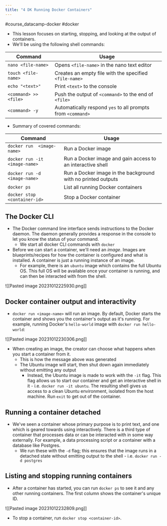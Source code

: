 ```yaml
---
title: "4 DK Running Docker Containers"
---
```

#course_datacamp-docker #docker

- This lesson focuses on starting, stopping, and looking at the output of containers.
- We'll be using the following shell commands:

| Command               | Usage                                                  |
| --------------------- | ------------------------------------------------------ |
| `nano <file-name>`    | Opens `<file-name>` in the nano text editor            |
| `touch <file-name>`   | Creates an empty file with the specified `<file-name>` |
| `echo "<text>"`       | Print `<text>` to the console                          |
| `<command> >> <file>` | Push the output of `<command>` to the end of `<file>`  |
| `<command> -y`                      | Automatically respond `yes` to all prompts from `<command>`                                                       |

- Summary of covered commands:

| Command                       | Usage                                                        |
| ----------------------------- | ------------------------------------------------------------ |
| `docker run  <image-name>`    | Run a Docker image                                           |
| `docker run -it <image-name>` | Run a Docker image and gain access to an interactive shell   |
| `docker run -d <image-name>`  | Run a Docker image in the background with no printed outputs |
| `docker ps`                   | List all running Docker containers                           |
| `docker stop <container-id>`                              | Stop a Docker container         |

## The Docker CLI

- The Docker command line interface sends instructions to the Docker daemon. The daemon generally provides a response in the console to let you know the status of your command.
    - We start all docker CLI commands with `docker`
- Before we can start a container, we'll need an *image*. Images are blueprints/recipes for how the container is configured and what is installed. A container is just a running instance of an image.
    - For example, there is an `ubuntu` image which contains the full Ubuntu OS. This full OS will be available once your container is running, and can then be interacted with from the shell.

![[Pasted image 20231012225930.png]]

## Docker container output and interactivity

- `docker run <image-name>` will run an image. By default, Docker starts the container and shows you the container's output as it's running. For example, running Docker's `hello-world` image with `docker run hello-world`:

![[Pasted image 20231012230306.png]]

- When creating an image, the creator can choose what happens when you start a container from it.
    - This is how the message above was generated
    - The Ubuntu image will start, then shut down again immediately without emitting any output
        - Instead, the Ubuntu image is made to work with the `-it` flag. This flag allows us to start our container and get an interactive shell in it - i.e. `docker run -it ubuntu`. The resulting shell gives us access to a clean Ubuntu environment, isolated from the host machine. Run `exit` to get out of the container. 

## Running a container detached

- We've seen a container whose primary purpose is to print text, and one which is geared towards using interactively. There is a third type of container that processes data or can be interacted with in some way externally. For example, a data processing script or a container with a database like Postgres.
    - We run these with the `-d` flag; this ensures that the image runs in a detached state without emitting output to the shell - i.e. `docker run -d postgres`

## Listing and stopping running containers

- After a container has started, you can run `docker ps` to see it and any other running containers. The first column shows the container's unique ID.

![[Pasted image 20231012232809.png]]

- To stop a container, run `docker stop <container-id>`.
